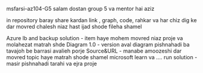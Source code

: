 msfarsi-az104-G5
salam dostan group 5 va mentor hai aziz

in repository baray share kardan link , graph, code, rahkar va har chiz dig ke dar movred chalesh niaz hast ijad shode fileha shamel

Azure lb and backup solution - item haye mohem movred niaz proje va molahezat matrah shde
Diagram 1.0 - version aval diagram pishnahadi ba tavajoh be barrasi avalieh porje
Source&URL - manabe amoozeshi dar movred topic haye matrah shode shamel microsoft learn va ....
run solution - masir pishnahadi tarahi va ejra proje
